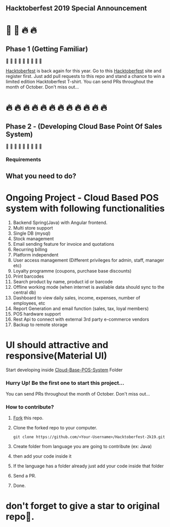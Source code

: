 ## Hacktoberfest 2019 Special Announcement
# :jack_o_lantern: :ghost: :fire: :fire:

## Phase 1 (Getting Familiar)
:stars: :stars: :stars: :stars: :stars: :stars: :stars: :stars: :stars:

[Hacktoberfest](https://hacktoberfest.digitalocean.com) is back again for this year. 
Go to this [Hacktoberfest](https://hacktoberfest.digitalocean.com) site and register first.
Just add pull requests to this repo and stand a chance to win a limited edition Hacktoberfest T-shirt.
You can send PRs throughout the month of October. Don't miss out...

# :fire: :fire: :fire: :fire: :fire: :fire: :fire: :fire: :fire: :fire: :fire: :fire:

## Phase 2 - (Developing Cloud Base Point Of Sales System)
:stars: :stars: :stars: :stars: :stars: :stars: :stars: :stars: :stars:
### Requirements

## What you need to do?
# Ongoing Project - Cloud Based POS system with following functionalities
1. Backend Spring(Java) with Angular frontend.
2. Multi store support
3. Single DB (mysql)
4. Stock management
5. Email sending feature for invoice and quotations
6. Recurring billing
7. Platform independent
8. User access management (Different privileges for admin, staff, manager etc)
9. Loyalty programme (coupons, purchase base discounts)
10. Print barcodes
11. Search product by name, product id or barcode
12. Offline working mode (when internet is available data should sync to the central db)
13. Dashboard to view daily sales, income, expenses, number of employees, etc
14. Report Generation and email function (sales, tax, loyal members)
15. POS hardware support
16. Rest Api to connect with external 3rd party e-commerce vendors
17. Backup to remote storage
# UI should attractive and responsive(Material UI)

Start developing inside [Cloud-Base-POS-System](https://github.com/vikumkbv/Hacktoberfest-2k19/tree/master/Cloud-Base-POS-System) Folder

### Hurry Up! Be the first one to start this project...

You can send PRs throughout the month of October. Don't miss out...

### How to contribute?

1. [Fork](https://github.com/vikumkbv/Hacktoberfest-2k19) this repo.
2. Clone the forked repo to your computer.

   `git clone https://github.com/<Your-Username>/Hacktoberfest-2k19.git`

3. Create folder from language you are going to contribute (ex: Java)
4. then add your code inside it
5. If the language has a folder already just add your code inside that folder
6. Send a PR.
7. Done.

# don't forget to give a star to original repo:stars:.
